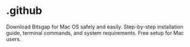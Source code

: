 # .github
Download Bitsgap for Mac OS safely and easily. Step-by-step installation guide, terminal commands, and system requirements. Free setup for Mac users.
